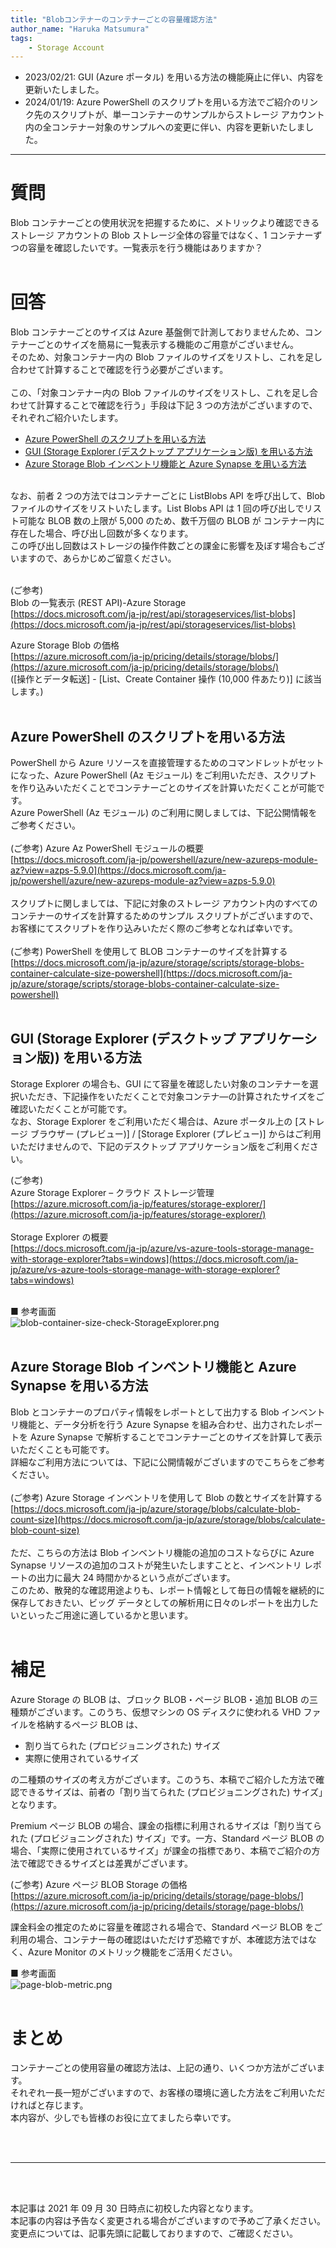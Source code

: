 ```yaml
---
title: "Blobコンテナーのコンテナーごとの容量確認方法"
author_name: "Haruka Matsumura"
tags:
    - Storage Account
---
```

- 2023/02/21: GUI (Azure ポータル) を用いる方法の機能廃止に伴い、内容を更新いたしました。<br>
- 2024/01/19: Azure PowerShell のスクリプトを用いる方法でご紹介のリンク先のスクリプトが、単一コンテナーのサンプルからストレージ アカウント内の全コンテナー対象のサンプルへの変更に伴い、内容を更新いたしました。<br>
---

# 質問
Blob コンテナーごとの使用状況を把握するために、メトリックより確認できるストレージ アカウントの Blob ストレージ全体の容量ではなく、1 コンテナーずつの容量を確認したいです。一覧表示を行う機能はありますか？<br>
<br>

# 回答
Blob コンテナーごとのサイズは Azure 基盤側で計測しておりませんため、コンテナーごとのサイズを簡易に一覧表示する機能のご用意がございません。<br>
そのため、対象コンテナー内の Blob ファイルのサイズをリストし、これを足し合わせて計算することで確認を行う必要がございます。<br>
<br>
この、「対象コンテナー内の Blob ファイルのサイズをリストし、これを足し合わせて計算することで確認を行う」手段は下記 3 つの方法がございますので、それぞれご紹介いたします。<br>

- [Azure PowerShell のスクリプトを用いる方法](#powershell)
- [GUI (Storage Explorer (デスクトップ アプリケーション版) を用いる方法](#storage-explorer)
- [Azure Storage Blob インベントリ機能と Azure Synapse を用いる方法](#inventory)

<br>
なお、前者 2 つの方法ではコンテナーごとに ListBlobs API を呼び出して、Blob ファイルのサイズをリストいたします。List Blobs API は 1 回の呼び出しでリスト可能な BLOB 数の上限が 5,000 のため、数千万個の BLOB が
コンテナー内に存在した場合、呼び出し回数が多くなります。<br>
この呼び出し回数はストレージの操作件数ごとの課金に影響を及ぼす場合もございますので、あらかじめご留意ください。<br>
<br>

(ご参考) <br>
Blob の一覧表示 (REST API)-Azure Storage<br>
[https://docs.microsoft.com/ja-jp/rest/api/storageservices/list-blobs](https://docs.microsoft.com/ja-jp/rest/api/storageservices/list-blobs)


Azure Storage Blob の価格<br>
[https://azure.microsoft.com/ja-jp/pricing/details/storage/blobs/](https://azure.microsoft.com/ja-jp/pricing/details/storage/blobs/)<br>
([操作とデータ転送] - [List、Create Container 操作 (10,000 件あたり)] に該当します。)<br>
<br>

<a id="powershell"></a>
## Azure PowerShell のスクリプトを用いる方法
PowerShell から Azure リソースを直接管理するためのコマンドレットがセットになった、Azure PowerShell (Az モジュール) をご利用いただき、スクリプトを作り込みいただくことでコンテナーごとのサイズを計算いただくことが可能です。<br>
Azure PowerShell (Az モジュール) のご利用に関しましては、下記公開情報をご参考ください。<br>
<br>
(ご参考) Azure Az PowerShell モジュールの概要<br>
[https://docs.microsoft.com/ja-jp/powershell/azure/new-azureps-module-az?view=azps-5.9.0](https://docs.microsoft.com/ja-jp/powershell/azure/new-azureps-module-az?view=azps-5.9.0)<br>
<br>
スクリプトに関しましては、下記に対象のストレージ アカウント内のすべてのコンテナーのサイズを計算するためのサンプル スクリプトがございますので、お客様にてスクリプトを作り込みいただく際のご参考となれば幸いです。<br>
<br>(ご参考) PowerShell を使用して BLOB コンテナーのサイズを計算する<br>
[https://docs.microsoft.com/ja-jp/azure/storage/scripts/storage-blobs-container-calculate-size-powershell](https://docs.microsoft.com/ja-jp/azure/storage/scripts/storage-blobs-container-calculate-size-powershell)<br>
<br>

<a id="storage-explorer"></a>
## GUI (Storage Explorer (デスクトップ アプリケーション版)) を用いる方法
Storage Explorer の場合も、GUI にて容量を確認したい対象のコンテナーを選択いただき、下記操作をいただくことで対象コンテナ―の計算されたサイズをご確認いただくことが可能です。
<br>
なお、Storage Explorer をご利用いただく場合は、Azure ポータル上の [ストレージ ブラウザー (プレビュー)] / [Storage Explorer (プレビュー)] からはご利用いただけませんので、下記のデスクトップ アプリケーション版をご利用ください。<br>

(ご参考) <br>
Azure Storage Explorer – クラウド ストレージ管理<br>
[https://azure.microsoft.com/ja-jp/features/storage-explorer/](https://azure.microsoft.com/ja-jp/features/storage-explorer/)<br>
<br>
Storage Explorer の概要<br>
[https://docs.microsoft.com/ja-jp/azure/vs-azure-tools-storage-manage-with-storage-explorer?tabs=windows](https://docs.microsoft.com/ja-jp/azure/vs-azure-tools-storage-manage-with-storage-explorer?tabs=windows)<br>
<br>

■ 参考画面<br>
![blob-container-size-check-StorageExplorer.png]({{site.baseurl}}/media/2021/10/2021-10-06-blob-container-size-check-StorageExplorer.png)<br>
<br>

<a id="inventory"></a>
## Azure Storage Blob インベントリ機能と Azure Synapse を用いる方法
Blob とコンテナーのプロパティ情報をレポートとして出力する Blob インベントリ機能と、データ分析を行う Azure Synapse を組み合わせ、出力されたレポートを Azure Synapse で解析することでコンテナーごとのサイズを計算して表示いただくことも可能です。<br>
詳細なご利用方法については、下記に公開情報がございますのでこちらをご参考ください。<br>
<br>
(ご参考) Azure Storage インベントリを使用して Blob の数とサイズを計算する <br>
[https://docs.microsoft.com/ja-jp/azure/storage/blobs/calculate-blob-count-size](https://docs.microsoft.com/ja-jp/azure/storage/blobs/calculate-blob-count-size)<br>
<br>
ただ、こちらの方法は Blob インベントリ機能の追加のコストならびに Azure Synapse リソースの追加のコストが発生いたしますことと、インベントリ レポートの出力に最大 24 時間かかるという点がございます。<br>
このため、散発的な確認用途よりも、レポート情報として毎日の情報を継続的に保存しておきたい、ビッグ データとしての解析用に日々のレポートを出力したいといったご用途に適しているかと思います。<br>
<br>

# 補足
Azure Storage の BLOB は、ブロック BLOB・ページ BLOB・追加 BLOB の三種類がございます。このうち、仮想マシンの OS ディスクに使われる VHD ファイルを格納するページ BLOB は、

- 割り当てられた (プロビジョニングされた) サイズ
- 実際に使用されているサイズ

の二種類のサイズの考え方がございます。このうち、本稿でご紹介した方法で確認できるサイズは、前者の「割り当てられた (プロビジョニングされた) サイズ」となります。<br>

Premium ページ BLOB の場合、課金の指標に利用されるサイズは「割り当てられた (プロビジョニングされた) サイズ」です。一方、Standard ページ BLOB の場合、「実際に使用されているサイズ」が課金の指標であり、本稿でご紹介の方法で確認できるサイズとは差異がございます。<br>

(ご参考) Azure ページ BLOB Storage の価格<br>
[https://azure.microsoft.com/ja-jp/pricing/details/storage/page-blobs/](https://azure.microsoft.com/ja-jp/pricing/details/storage/page-blobs/)<br>

課金料金の推定のために容量を確認される場合で、Standard ページ BLOB をご利用の場合、コンテナー毎の確認はいただけず恐縮ですが、本確認方法ではなく、Azure Monitor のメトリック機能をご活用ください。<br>

■ 参考画面<br>
![page-blob-metric.png]({{site.baseurl}}/media/2021/10/2021-10-06-page-blob-metric.png)<br>
<br>


# まとめ
コンテナーごとの使用容量の確認方法は、上記の通り、いくつか方法がございます。<br>
それぞれ一長一短がございますので、お客様の環境に適した方法をご利用いただければと存じます。<br>
本内容が、少しでも皆様のお役に立てましたら幸いです。

<br>
<br>

---

<br>
<br>

本記事は 2021 年 09 月 30 日時点に初校した内容となります。<br>
本記事の内容は予告なく変更される場合がございますので予めご了承ください。<br>
変更点については、記事先頭に記載しておりますので、ご確認ください。

<br>
<br>
